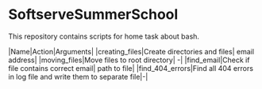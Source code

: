 # SoftserveSummerSchool

This repository contains scripts for home task about bash.

|Name|Action|Arguments|
|creating_files|Create directories and files| email address|
|moving_files|Move files to root directory| -|
|find_email|Check if file contains correct email| path to file|
|find_404_errors|Find all 404 errors in log file and write them to separate file|-|

